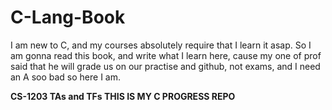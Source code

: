 # C-Lang-Book
I am new to C, and my courses absolutely require that I learn it asap. So I am gonna read this book, and write what I learn here, cause my one of prof said that he will grade us on our practise and github, not exams, and I need an A soo bad so here I am.

**CS-1203 TAs and TFs THIS IS MY C PROGRESS REPO**
